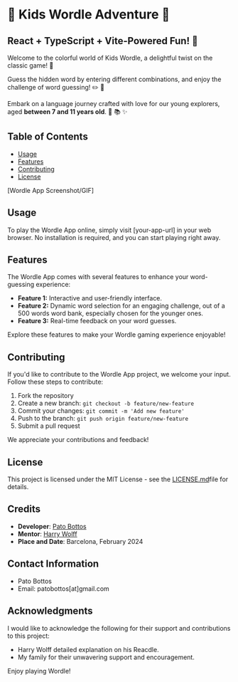 # 🌈 Kids Wordle Adventure 🎉

## React + TypeScript + Vite-Powered Fun! 🚀

Welcome to the colorful world of Kids Wordle, a delightful twist on the classic game! 🌟

Guess the hidden word by entering different combinations, and enjoy the challenge of word guessing! ✏️ 🎈

Embark on a language journey crafted with love for our young explorers, aged **between 7 and 11 years old**. 🧒 📚 ✨

## Table of Contents

- [Usage](#usage)
- [Features](#features)
- [Contributing](#contributing)
- [License](#license)

[Wordle App Screenshot/GIF]

## Usage

To play the Wordle App online, simply visit [your-app-url] in your web browser. No installation is required, and you can start playing right away.

## Features

The Wordle App comes with several features to enhance your word-guessing experience:

- **Feature 1:** Interactive and user-friendly interface.
- **Feature 2:** Dynamic word selection for an engaging challenge, out of a 500 words word bank, especially chosen for the younger ones.
- **Feature 3:** Real-time feedback on your word guesses.

Explore these features to make your Wordle gaming experience enjoyable!

## Contributing

If you'd like to contribute to the Wordle App project, we welcome your input. Follow these steps to contribute:

1. Fork the repository
2. Create a new branch: `git checkout -b feature/new-feature`
3. Commit your changes: `git commit -m 'Add new feature'`
4. Push to the branch: `git push origin feature/new-feature`
5. Submit a pull request

We appreciate your contributions and feedback!

## License

This project is licensed under the MIT License - see the [LICENSE.md](LICENSE.md)file for details.

## Credits

- **Developer**: [Pato Bottos](https://patobottos.vercel.app/)
- **Mentor**: [Harry Wolff](https://hswolff.com/)
- **Place and Date**: Barcelona, February 2024

## Contact Information

- Pato Bottos
- Email: patobottos[at]gmail.com

## Acknowledgments

I would like to acknowledge the following for their support and contributions to this project:

- Harry Wolff detailed explanation on his Reacdle.
- My family for their unwavering support and encouragement.

Enjoy playing Wordle!
